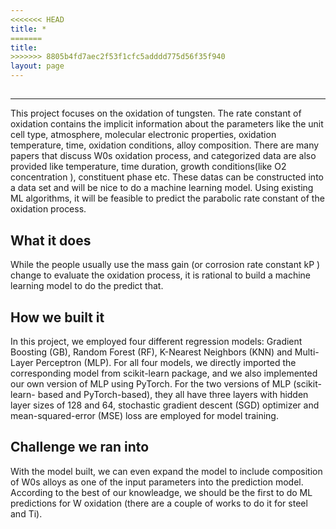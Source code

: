 ```yaml
---
<<<<<<< HEAD
title: *
=======
title:
>>>>>>> 8805b4fd7aec2f53f1cfc5adddd775d56f35f940
layout: page
---
```












##

----------------------
This project focuses on the oxidation of tungsten. The rate constant of oxidation contains the implicit information about the parameters like the unit cell type, atmosphere, molecular electronic properties, oxidation temperature, time, oxidation conditions, alloy composition. There are many papers that discuss W0s oxidation process, and categorized data are also provided like temperature, time duration, growth conditions(like O2 concentration ), constituent phase etc. These datas can be constructed into a data set and will be nice to do a machine learning model. Using existing ML algorithms, it will be feasible to predict the parabolic rate constant of the oxidation process.

## What it does
While the people usually use the mass gain (or corrosion rate constant kP ) change to evaluate the oxidation process, it is rational to build a machine learning model to do the predict that.


## How we built it

In this project, we employed four different regression models: Gradient Boosting (GB), Random Forest (RF), K-Nearest Neighbors (KNN) and Multi-Layer Perceptron (MLP). For all four models, we directly imported the corresponding model from scikit-learn package, and we also implemented our own version of MLP using PyTorch. For the two versions of MLP (scikit-learn- based and PyTorch-based), they all have three layers with hidden layer sizes of 128 and 64, stochastic gradient descent (SGD) optimizer and mean-squared-error (MSE) loss are employed for model training.

## Challenge we ran into


With the model built, we can even expand the model to include composition of W0s alloys as one of the input parameters into the prediction model. According to the best of our knowleadge, we should be the first to do ML predictions for W oxidation (there are a couple of works to do it for steel and Ti).

